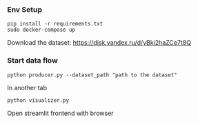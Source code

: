 ### Env Setup
    pip install -r requirements.txt
    sudo docker-compose up
Download the dataset: https://disk.yandex.ru/d/yBki2haZCe7t8Q
### Start data flow
    python producer.py --dataset_path "path to the dataset"

In another tab

    python visualizer.py

Open streamlit frontend with browser